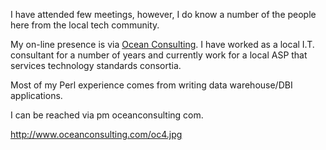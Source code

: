 I have attended few meetings, however, I do know a number of the people here from the local tech community.

My on-line presence is via [Ocean Consulting](http://www.oceanconsulting.com/).  I have worked as a local I.T. consultant for a number of years and currently work for a local ASP that services technology standards consortia.

Most of my Perl experience comes from writing data warehouse/DBI applications.

I can be reached via pm <at> oceanconsulting <dot> com.

http://www.oceanconsulting.com/oc4.jpg
